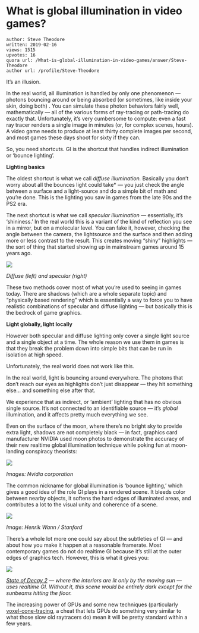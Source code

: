 # What is global illumination in video games?

	author: Steve Theodore
	written: 2019-02-16
	views: 1515
	upvotes: 16
	quora url: /What-is-global-illumination-in-video-games/answer/Steve-Theodore
	author url: /profile/Steve-Theodore


It’s an illusion.

In the real world, all illumination is handled by only one phenomenon — photons bouncing around or being absorbed (or sometimes, like inside your skin, doing both) . You can simulate these photon behaviors fairly well, mathematically — all of the various forms of ray-tracing or path-tracing do exactly that. Unfortunately, it’s very cumbersome to compute: even a fast ray tracer renders a single image in minutes (or, for complex scenes, hours). A video game needs to produce at least thirty complete images per second, and most games these days shoot for sixty if they can.

So, you need shortcuts. GI is the shortcut that handles indirect illumination or ‘bounce lighting’.

__Lighting basics__ 

The oldest shortcut is what we call _diffuse illumination._ Basically you don’t worry about all the bounces light could take* — you just check the angle between a surface and a light-source and do a simple bit of math and you’re done. This is the lighting you saw in games from the late 90s and the PS2 era.

The next shortcut is what we call _specular illumination_  — essentially, it’s ‘shininess.’ In the real world this is a variant of the kind of reflection you see in a mirror, but on a molecular level. You can fake it, however, checking the angle between the camera, the lightsource and the surface and then adding more or less contrast to the result. This creates moving “shiny” highlights — the sort of thing that started showing up in mainstream games around 15 years ago.

![](https://qph.fs.quoracdn.net/main-qimg-79a50cd609c4d235a40790e7dca01e6e)

_Diffuse (left) and specular (right)_ 

These two methods cover most of what you’re used to seeing in games today. There are shadows (which are a whole separate topic) and “physically based rendering” which is essentially a way to force you to have realistic combinations of specular and diffuse lighting — but basically this is the bedrock of game graphics.

__Light globally, light locally__ 

However both specular and diffuse lighting only cover a single light source and a single object at a time. The whole reason we use them in games is that they break the problem down into simple bits that can be run in isolation at high speed.

Unfortunately, the real world does not work like this.

In the real world, light is bouncing around everywhere. The photons that don’t reach our eyes as highlights don’t just disappear — they hit something else… and something else after that.

We experience that as indirect, or ‘ambient’ lighting that has no obvious single source. It’s not connected to an identifiable source — it’s _global_  illumination, and it affects pretty much everything we see.

Even on the surface of the moon, where there’s no bright sky to provide extra light, shadows are not completely black — in fact, graphics card manufacturer NVIDIA used moon photos to demonstrate the accuracy of their new realtime global illumination technique while poking fun at moon-landing conspiracy theorists:

![](https://qph.fs.quoracdn.net/main-qimg-80cdab4ef5043dbd5ab5706056b12ecd)



_Images: Nvidia corporation_ 

The common nickname for global illumination is ‘bounce lighting,’ which gives a good idea of the role GI plays in a rendered scene. It bleeds color between nearby objects, it softens the hard edges of illuminated areas, and contributes a lot to the visual unity and coherence of a scene.

![](https://qph.fs.quoracdn.net/main-qimg-ef540c2747463dfcceab94b18ad07c28-c)

_Image: Henrik Wann / Stanford_ 

There’s a whole lot more one could say about the subtleties of GI — and about how you make it happen at a reasonable framerate. Most contemporary games do not do realtime GI because it’s still at the outer edges of graphics tech. However, this is what it gives you:

![](https://qph.fs.quoracdn.net/main-qimg-3d928b936adddff215e525b806e2f1fa)

_[State of Decay 2](https://www.stateofdecay.com/age-gate/?r=%2F)_ _— where the interiors are lit only by the moving sun — uses realtime GI. Without it, this scene would be entirely dark except for the sunbeams hitting the floor._ 

The increasing power of GPUs and some new techniques (particularly [voxel-cone-tracing](https://research.nvidia.com/sites/default/files/pubs/2011-09_Interactive-Indirect-Illumination/GIVoxels-pg2011-authors.pdf), a cheat that lets GPUs do something very similar to what those slow old raytracers do) mean it will be pretty standard within a few years.


